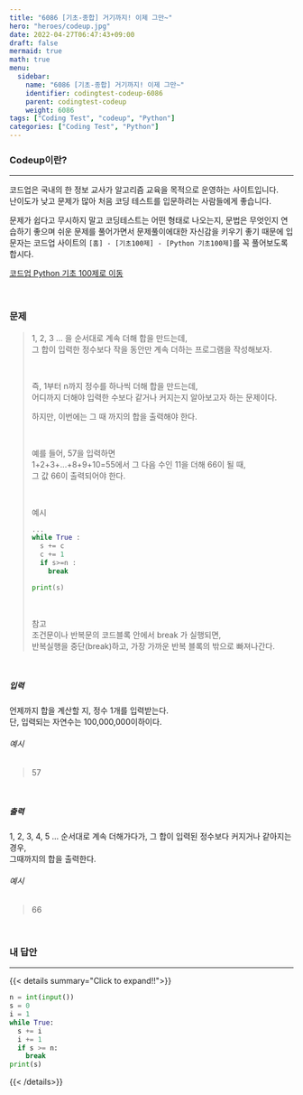```yaml
---
title: "6086 [기초-종합] 거기까지! 이제 그만~"
hero: "heroes/codeup.jpg"
date: 2022-04-27T06:47:43+09:00 
draft: false
mermaid: true
math: true
menu:
  sidebar:
    name: "6086 [기초-종합] 거기까지! 이제 그만~"
    identifier: codingtest-codeup-6086
    parent: codingtest-codeup
    weight: 6086
tags: ["Coding Test", "codeup", "Python"]
categories: ["Coding Test", "Python"]
---
```


### Codeup이란?
---
코드업은 국내의 한 정보 교사가 알고리즘 교육을 목적으로 운영하는 사이트입니다.\
난이도가 낮고 문제가 많아 처음 코딩 테스트를 입문하려는 사람들에게 좋습니다.

문제가 쉽다고 무시하지 말고 코딩테스트는 어떤 형태로 나오는지, 문법은 무엇인지 연습하기 좋으며 쉬운 문제를 풀어가면서 문제풀이에대한 자신감을 키우기 좋기 때문에 입문자는 코드업 사이트의 `[홈] - [기초100제] - [Python 기초100제]`를 꼭 풀어보도록 합시다.

[코드업 Python 기초 100제로 이동](https://codeup.kr/problemsetsol.php?psid=33)


&nbsp;

### 문제
> 1, 2, 3 ... 을 순서대로 계속 더해 합을 만드는데,\
> 그 합이 입력한 정수보다 작을 동안만 계속 더하는 프로그램을 작성해보자.
> 
> &nbsp;
> 
> 즉, 1부터 n까지 정수를 하나씩 더해 합을 만드는데,\
> 어디까지 더해야 입력한 수보다 같거나 커지는지 알아보고자 하는 문제이다.
> 
> 하지만, 이번에는 그 때 까지의 합을 출력해야 한다.
> 
> &nbsp;
> 
> 예를 들어, 57을 입력하면\
> 1+2+3+...+8+9+10=55에서 그 다음 수인 11을 더해 66이 될 때,\
> 그 값 66이 출력되어야 한다.
> 
> &nbsp;
> 
> 예시
> ```python
> ...
> while True :
>   s += c
>   c += 1
>   if s>=n :
>     break
> 
> print(s)
> ```
> 
> &nbsp;
> 
> 참고\
> 조건문이나 반복문의 코드블록 안에서 break 가 실행되면,\
> 반복실행을 중단(break)하고, 가장 가까운 반복 블록의 밖으로 빠져나간다.

&nbsp;

##### 입력
언제까지 합을 계산할 지, 정수 1개를 입력받는다.\
단, 입력되는 자연수는 100,000,000이하이다.
###### 예시
> 57

&nbsp;

##### 출력
1, 2, 3, 4, 5 ... 순서대로 계속 더해가다가, 그 합이 입력된 정수보다 커지거나 같아지는 경우,\
그때까지의 합을 출력한다.
###### 예시
> 66

&nbsp;

### 내 답안
---
{{< details summary="Click to expand!!">}}
```python
n = int(input())
s = 0
i = 1
while True:
  s += i
  i += 1
  if s >= n:
    break
print(s)
```
{{< /details>}}